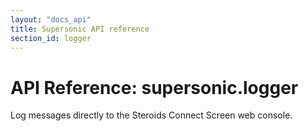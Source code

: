 ```yaml
---
layout: "docs_api"
title: Supersonic API reference
section_id: logger
---
```


# API Reference: supersonic.logger

Log messages directly to the Steroids Connect Screen web console.
